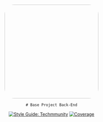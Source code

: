 <div align="center">

  <img src=" " style="border-radius:10%" width="300" height="300" alt="">

    # Base Project Back-End

[![Style Guide: Techmmunity](https://img.shields.io/badge/style%20guide-TECHMMUNITY-01d2ce?style=for-the-badge)](https://github.com/techmmunity/eslint-config)
[![Coverage](https://img.shields.io/coveralls/github/ArkGrayer/base-project-back-end/master?style=for-the-badge)](https://coveralls.io/github/ArkGrayer/base-project-back-end?branch=master)

</div>
